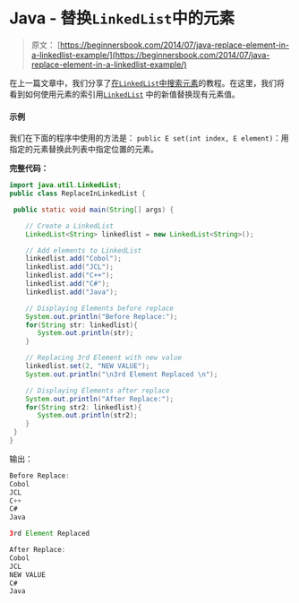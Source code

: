 # Java - 替换`LinkedList`中的元素

> 原文： [https://beginnersbook.com/2014/07/java-replace-element-in-a-linkedlist-example/](https://beginnersbook.com/2014/07/java-replace-element-in-a-linkedlist-example/)

在上一篇文章中，我们分享了[在`LinkedList`中搜索元素](https://beginnersbook.com/2014/07/java-search-elements-in-linkedlist-example/)的教程。在这里，我们将看到如何使用元素的索引用[`LinkedList`](https://docs.oracle.com/javase/7/docs/api/java/util/LinkedList.html) 中的新值替换现有元素值。

#### 示例

我们在下面的程序中使用的方法是：
`public E set(int index, E element)`：用指定的元素替换此列表中指定位置的元素。

**完整代码：**

```java
import java.util.LinkedList;
public class ReplaceInLinkedList {

 public static void main(String[] args) {

    // Create a LinkedList
    LinkedList<String> linkedlist = new LinkedList<String>();

    // Add elements to LinkedList
    linkedlist.add("Cobol");
    linkedlist.add("JCL");
    linkedlist.add("C++");
    linkedlist.add("C#");
    linkedlist.add("Java");

    // Displaying Elements before replace
    System.out.println("Before Replace:");
    for(String str: linkedlist){
       System.out.println(str);
    }

    // Replacing 3rd Element with new value
    linkedlist.set(2, "NEW VALUE");
    System.out.println("\n3rd Element Replaced \n");

    // Displaying Elements after replace
    System.out.println("After Replace:");
    for(String str2: linkedlist){
       System.out.println(str2);
    }
 }
}
```

输出：

```java
Before Replace:
Cobol
JCL
C++
C#
Java

3rd Element Replaced 

After Replace:
Cobol
JCL
NEW VALUE
C#
Java

```